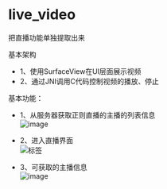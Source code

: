 # live_video

把直播功能单独提取出来

基本架构
- 1、使用SurfaceView在UI层面展示视频
- 2、通过JNI调用C代码控制视频的播放、停止


基本功能：

- 1、从服务器获取正则直播的主播的列表信息  
![image](http://images2015.cnblogs.com/blog/795730/201606/795730-20160627131035062-613592366.jpg)

- 2、进入直播界面  
![标签](http://images2015.cnblogs.com/blog/795730/201606/795730-20160627131035734-1801377544.jpg)

- 3、可获取的主播信息  
![image](http://images2015.cnblogs.com/blog/795730/201606/795730-20160627131036937-130664018.png)
